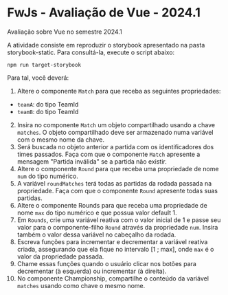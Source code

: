 # FwJs - Avaliação de Vue - 2024.1

Avaliação sobre Vue no semestre 2024.1

A atividade consiste em reproduzir o storybook apresentado na pasta storybook-static. Para consultá-la, execute o script abaixo:

```
npm run target-storybook
```

Para tal, você deverá:

1) Altere o componente `Match` para que receba as seguintes propriedades:
  - `teamA`: do tipo TeamId
  - `teamB`: do tipo TeamId
2) Insira no componente `Match` um objeto compartilhado usando a chave `matches`. O objeto compartilhado deve ser armazenado numa variável com o mesmo nome da chave.
3) Será buscada no objeto anterior a partida com os identificadores dos times passados. Faça com que o componente `Match` apresente a mensagem "Partida inválida" se a partida não existir.
4) Altere o componente `Round` para que receba uma propriedade de nome `num` do tipo numérico.
5) A variável `roundMatches` terá todas as partidas da rodada passada na propriedade. Faça com que o componente `Round` apresente todas suas partidas.
6) Altere o componente Rounds para que receba uma propriedade de nome `max` do tipo numérico e que possua valor default 1.
7) Em `Rounds`, crie uma variável reativa com o valor inicial de 1 e passe seu valor para o componente-filho `Round` através da propriedade `num`. Insira também o valor dessa variável no cabeçalho da rodada.
8) Escreva funções para incrementar e decrementar a variável reativa criada, assegurando que ela fique no intervalo [1 ; max], onde `max` é o valor da propriedade passada.
9) Chame essas funções quando o usuário clicar nos botões para decrementar (à esquerda) ou incrementar (à direita).
10) No componente Championship, compartilhe o conteúdo da variável `matches` usando como chave o mesmo nome.
